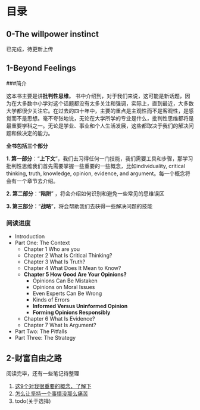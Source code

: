 # 目录
## 0-The willpower instinct
已完成，待更新上传

## 1-Beyond Feelings

###简介

这本书主要是讲**批判性思维**。
书中介绍到，对于我们来说，这可能是新话题，因为在大多数中小学对这个话题都没有太多关注和强调，实际上，直到最近，大多数大学都很少关注它。在过去的四十年中，主要的重点是主观性而不是客观性，是感觉而不是思想。毫不夸张地说，无论在大学所学的专业是什么，批判性思维都将是最重要学科之一。无论是学业、事业和个人生活发展，这些都取决于我们的解决问题和做决定的能力。

**全书包括三个部分**

**1. 第一部分**：“**上下文**”，我们去习得任何一门技能，我们需要工具和步骤，那学习批判性思维我们首先需要掌握一些重要的一些概念，比如individuality, critical thinking, truth, knowledge, opinion, evidence, and argument。每一个概念将会有一个章节去介绍。

**2. 第二部分**：“**陷阱**” ，将会介绍如何识别和避免一些常见的思维误区

**3. 第三部分**：“**战略**”，将会帮助我们去获得一些解决问题的技能

### 阅读进度
- Introduction
- Part One: The Context
  - Chapter 1 Who are you
  - Chapter 2 What Is Critical Thinking?
  - Chapter 3 What Is Truth?
  - Chapter 4 What Does It Mean to Know?
  - **Chapter 5 How Good Are Your Opinions?**
      - Opinions Can Be Mistaken
      - Opinions on Moral Issues
      - Even Experts Can Be Wrong
      - Kinds of Errors
      - **Informed Versus Uninformed Opinion**
      - **Forming Opinions Responsibly**
  - Chapter 6 What Is Evidence?
  - Chapter 7 What Is Argument?
- Part Two: The Pitfalls
- Part Three: The Strategy

## 2-财富自由之路
阅读完毕，还有一些笔记待整理
1.  [这9个对我很重要的概念，了解下 ](/财富自由之路/这9个对我很重要的概念，了解下.md)
2. [怎么让坚持一个事情没那么痛苦](/财富自由之路/怎么让坚持一个事情没那么痛苦.md)
3. todo(关于选择)